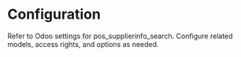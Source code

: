 # Configuration

Refer to Odoo settings for pos_supplierinfo_search. Configure related models, access rights, and options as needed.
